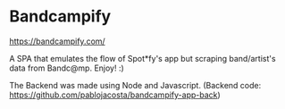 # Bandcampify
https://bandcampify.com/

A SPA that emulates the flow of Spot*fy's app but scraping band/artist's data from Bandc@mp.
Enjoy! :)

The Backend was made using Node and Javascript.
(Backend code: https://github.com/pablojacosta/bandcampify-app-back)

